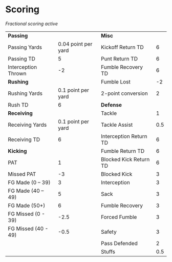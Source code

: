 # Scoring

*Fractional scoring active*

<table>
  <tr>
    <td colspan="2" style="font-weight: bold">
        Passing
    </td>
    <td colspan="2" style="font-weight: bold">
        Misc
    </td>
  </tr>
  <tr>
    <td>Passing Yards</td>
    <td>0.04 point per yard</td>
    <td>Kickoff Return TD</td>
    <td>6</td>
  </tr>
  <tr>
    <td>Passing TD</td>
    <td>5</td>
    <td>Punt Return TD</td>
    <td>6</td>
  </tr>
  <tr>
    <td>Interception Thrown</td>
    <td>-2</td>
    <td>Fumble Recovery TD</td>
    <td>6</td>
  </tr>
  <tr>
    <td colspan="2" style="font-weight: bold">
        Rushing
    </td>
    <td>Fumble Lost</td>
    <td>-2</td>
  </tr>
  <tr>
    <td>Rushing Yards</td>
    <td>0.1 point per yard</td>
    <td>2-point conversion</td>
    <td>2</td>
  </tr>
  <tr>
    <td>Rush TD</td>
    <td>6</td>
    <td colspan="2" style="font-weight: bold">
        Defense
    </td>
  </tr>
  <tr>
    <td colspan="2" style="font-weight: bold">
        Receiving
    </td>
    <td>Tackle</td>
    <td>1</td>
  </tr>
  <tr>
    <td>Receiving Yards</td>
    <td>0.1 point per yard</td>
    <td>Tackle Assist</td>
    <td>0.5</td>
  </tr>
  <tr>
    <td>Receiving TD</td>
    <td>6</td>
    <td>Interception Return TD</td>
    <td>6</td>
  </tr>
  <tr>
    <td colspan="2" style="font-weight: bold">
        Kicking
    </td>
    <td>Fumble Return TD</td>
    <td>6</td>
  </tr>
  <tr>
    <td>PAT</td>
    <td>1</td>
    <td>Blocked Kick Return TD</td>
    <td>6</td>
  </tr>
  <tr>
    <td>Missed PAT</td>
    <td>-3</td>
    <td>Blocked Kick</td>
    <td>3</td>
  </tr>
  <tr>
    <td>FG Made (0 – 39)</td>
    <td>3</td>
    <td>Interception</td>
    <td>3</td>
  </tr>
  <tr>
    <td>FG Made (40 – 49)</td>
    <td>5</td>
    <td>Sack</td>
    <td>3</td>
  </tr>
  <tr>
    <td>FG Made (50+)</td>
    <td>6</td>
    <td>Fumble Recovery</td>
    <td>3</td>
  </tr>
  <tr>
    <td>FG Missed (0 - 39)</td>
    <td>-2.5</td>
    <td>Forced Fumble</td>
    <td>3</td>
  </tr>
  <tr>
    <td>FG Missed (40 - 49)</td>
    <td>-0.5</td>
    <td>Safety</td>
    <td>3</td>
  </tr>
  <tr>
    <td colspan="2"></td>
    <td>Pass Defended</td>
    <td>2</td>
  </tr>
<tr>
    <td colspan="2"></td>
    <td>Stuffs</td>
    <td>0.5</td>
  </tr>
  
</table>
